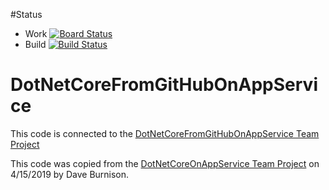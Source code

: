 #Status
- Work [![Board Status](https://dev.azure.com/daveburnisonms/6cfa41cc-4d88-4212-a17d-f033f6e86c75/902807a9-04be-441a-ad8c-835798cc58ad/_apis/work/boardbadge/c5ca48b5-cc7e-4953-88c4-9c6ce77011c6?columnOptions=1)](https://dev.azure.com/daveburnisonms/6cfa41cc-4d88-4212-a17d-f033f6e86c75/_boards/board/t/902807a9-04be-441a-ad8c-835798cc58ad/Microsoft.RequirementCategory/)
- Build [![Build Status](https://dev.azure.com/daveburnisonms/DotNetCoreFromGitHubOnAppService/_apis/build/status/DotNetCoreFromGitHubOnAppService%20-%20CI?branchName=master)](https://dev.azure.com/daveburnisonms/DotNetCoreFromGitHubOnAppService/_build/latest?definitionId=66&branchName=master)

# DotNetCoreFromGitHubOnAppService
This code is connected to the [DotNetCoreFromGitHubOnAppService Team Project](https://dev.azure.com/daveburnisonms/DotNetCoreFromGitHubOnAppService/_dashboards/dashboard/a1486d62-33e1-4707-8d18-25d6fc7ea218)

This code was copied from the [DotNetCoreOnAppService Team Project](https://dev.azure.com/daveburnisonms/_git/DotNetCoreFromGitHubOnAppService) on 4/15/2019 by Dave Burnison.
